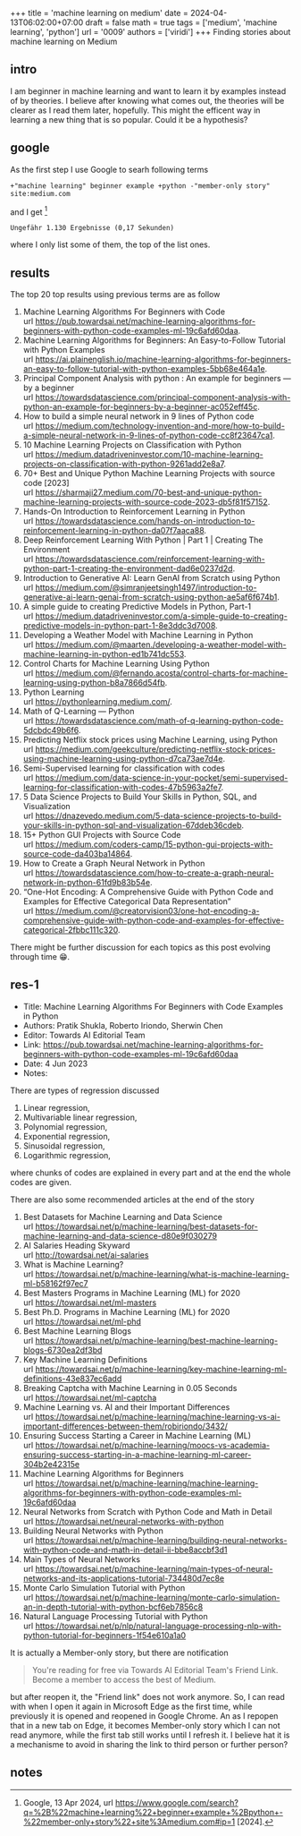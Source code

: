 +++
title = 'machine learning on medium'
date = 2024-04-13T06:02:00+07:00
draft = false
math = true
tags = ['medium', 'machine learning', 'python']
url = '0009'
authors = ['viridi']
+++
Finding stories about machine learning on Medium <!--more-->


## intro
I am beginner in machine learning and want to learn it by examples instead of by theories. I believe after knowing what comes out, the theories will be clearer as I read them later, hopefully. This might the efficent way in learning a new thing that is so popular. Could it be a hypothesis?


## google
As the first step I use Google to searh following terms

```
+"machine learning" beginner example +python -"member-only story" site:medium.com
```

and I get [^google_2024]

```
Ungefähr 1.130 Ergebnisse (0,17 Sekunden)
```

where I only list some of them, the top of the list ones.


## results
The top 20 top results using previous terms are as follow
1. Machine Learning Algorithms For Beginners with Code \
url https://pub.towardsai.net/machine-learning-algorithms-for-beginners-with-python-code-examples-ml-19c6afd60daa.
2. Machine Learning Algorithms for Beginners: An Easy-to-Follow Tutorial with Python Examples \
url https://ai.plainenglish.io/machine-learning-algorithms-for-beginners-an-easy-to-follow-tutorial-with-python-examples-5bb68e464a1e.
3. Principal Component Analysis with python : An example for beginners — by a beginner \
url https://towardsdatascience.com/principal-component-analysis-with-python-an-example-for-beginners-by-a-beginner-ac052eff45c.
4. How to build a simple neural network in 9 lines of Python code \
url https://medium.com/technology-invention-and-more/how-to-build-a-simple-neural-network-in-9-lines-of-python-code-cc8f23647ca1.
5. 10 Machine Learning Projects on Classification with Python \
url https://medium.datadriveninvestor.com/10-machine-learning-projects-on-classification-with-python-9261add2e8a7.
6. 70+ Best and Unique Python Machine Learning Projects with source code [2023] \
url https://sharmaji27.medium.com/70-best-and-unique-python-machine-learning-projects-with-source-code-2023-db5f81f57152.
7. Hands-On Introduction to Reinforcement Learning in Python \
url https://towardsdatascience.com/hands-on-introduction-to-reinforcement-learning-in-python-da07f7aaca88.
8. Deep Reinforcement Learning With Python | Part 1 | Creating The Environment \
url https://towardsdatascience.com/reinforcement-learning-with-python-part-1-creating-the-environment-dad6e0237d2d.
9. Introduction to Generative AI: Learn GenAI from Scratch using Python \
url https://medium.com/@simranjeetsingh1497/introduction-to-generative-ai-learn-genai-from-scratch-using-python-ae5af6f674b1.
10. A simple guide to creating Predictive Models in Python, Part-1 \
url https://medium.datadriveninvestor.com/a-simple-guide-to-creating-predictive-models-in-python-part-1-8e3ddc3d7008.
11. Developing a Weather Model with Machine Learning in Python \
url https://medium.com/@maarten./developing-a-weather-model-with-machine-learning-in-python-ed1b741dc553.
12. Control Charts for Machine Learning Using Python \
url https://medium.com/@fernando.acosta/control-charts-for-machine-learning-using-python-b8a7866d54fb.
13. Python Learning \
url https://pythonlearning.medium.com/.
14. Math of Q-Learning — Python \
url https://towardsdatascience.com/math-of-q-learning-python-code-5dcbdc49b6f6.
15. Predicting Netflix stock prices using Machine Learning, using Python \
url https://medium.com/geekculture/predicting-netflix-stock-prices-using-machine-learning-using-python-d7ca73ae7d4e.
16. Semi-Supervised learning for classification with codes \
url https://medium.com/data-science-in-your-pocket/semi-supervised-learning-for-classification-with-codes-47b5963a2fe7.
17. 5 Data Science Projects to Build Your Skills in Python, SQL, and Visualization \
url https://dnazevedo.medium.com/5-data-science-projects-to-build-your-skills-in-python-sql-and-visualization-67ddeb36cdeb.
18. 15+ Python GUI Projects with Source Code \
url https://medium.com/coders-camp/15-python-gui-projects-with-source-code-da403ba14864.
19. How to Create a Graph Neural Network in Python \
url https://towardsdatascience.com/how-to-create-a-graph-neural-network-in-python-61fd9b83b54e.
20. “One-Hot Encoding: A Comprehensive Guide with Python Code and Examples for Effective Categorical Data Representation” \
url https://medium.com/@creatorvision03/one-hot-encoding-a-comprehensive-guide-with-python-code-and-examples-for-effective-categorical-2fbbc111c320.

There might be further discussion for each topics as this post evolving through time :grin:.


## res-1
+ Title: Machine Learning Algorithms For Beginners with Code Examples in Python
+ Authors: Pratik Shukla, Roberto Iriondo, Sherwin Chen
+ Editor: Towards AI Editorial Team
+ Link: https://pub.towardsai.net/machine-learning-algorithms-for-beginners-with-python-code-examples-ml-19c6afd60daa
+ Date: 4 Jun 2023
+ Notes:

There are types of regression discussed

1. Linear regression,
2. Multivariable linear regression,
3. Polynomial regression,
4. Exponential regression,
5. Sinusoidal regression,
6. Logarithmic regression,

where chunks of codes are explained in every part and at the end the whole codes are given.

There are also some recommended articles at the end of the story
1. Best Datasets for Machine Learning and Data Science \
url https://towardsai.net/p/machine-learning/best-datasets-for-machine-learning-and-data-science-d80e9f030279
2. AI Salaries Heading Skyward \
url http://towardsai.net/ai-salaries
3. What is Machine Learning? \
url https://towardsai.net/p/machine-learning/what-is-machine-learning-ml-b58162f97ec7
4. Best Masters Programs in Machine Learning (ML) for 2020 \
url https://towardsai.net/ml-masters
5. Best Ph.D. Programs in Machine Learning (ML) for 2020 \
url https://towardsai.net/ml-phd
6. Best Machine Learning Blogs \
url https://towardsai.net/p/machine-learning/best-machine-learning-blogs-6730ea2df3bd
7. Key Machine Learning Definitions \
url https://towardsai.net/p/machine-learning/key-machine-learning-ml-definitions-43e837ec6add
8. Breaking Captcha with Machine Learning in 0.05 Seconds \
url https://towardsai.net/ml-captcha
9. Machine Learning vs. AI and their Important Differences \
url https://towardsai.net/p/machine-learning/machine-learning-vs-ai-important-differences-between-them/robiriondo/3432/
10. Ensuring Success Starting a Career in Machine Learning (ML) \
url https://towardsai.net/p/machine-learning/moocs-vs-academia-ensuring-success-starting-in-a-machine-learning-ml-career-304b2e42315e
11. Machine Learning Algorithms for Beginners \
url https://towardsai.net/p/machine-learning/machine-learning-algorithms-for-beginners-with-python-code-examples-ml-19c6afd60daa
12. Neural Networks from Scratch with Python Code and Math in Detail \
url https://towardsai.net/neural-networks-with-python
13. Building Neural Networks with Python \
url https://towardsai.net/p/machine-learning/building-neural-networks-with-python-code-and-math-in-detail-ii-bbe8accbf3d1
14. Main Types of Neural Networks \
url https://towardsai.net/p/machine-learning/main-types-of-neural-networks-and-its-applications-tutorial-734480d7ec8e
15. Monte Carlo Simulation Tutorial with Python \
url https://towardsai.net/p/machine-learning/monte-carlo-simulation-an-in-depth-tutorial-with-python-bcf6eb7856c8
16. Natural Language Processing Tutorial with Python \
url https://towardsai.net/p/nlp/natural-language-processing-nlp-with-python-tutorial-for-beginners-1f54e610a1a0

It is actually a Member-only story, but there are notification

> You're reading for free via Towards AI Editorial Team's Friend Link. Become a member to access the best of Medium.

but after reopen it, the "Friend link" does not work anymore. So, I can read with when I open it again in Microsoft Edge as the first time, while previously it is opened and reopened in Google Chrome. An as I repopen that in a new tab on Edge, it becomes Member-only story which I can not read anymore, while the first tab still works until I refresh it. I believe hat it is a mechanisme to avoid in sharing the link to third person or further person?


## notes
[^google_2024]: Google, 13 Apr 2024, url https://www.google.com/search?q=%2B%22machine+learning%22+beginner+example+%2Bpython+-%22member-only+story%22+site%3Amedium.com#ip=1 [2024].


